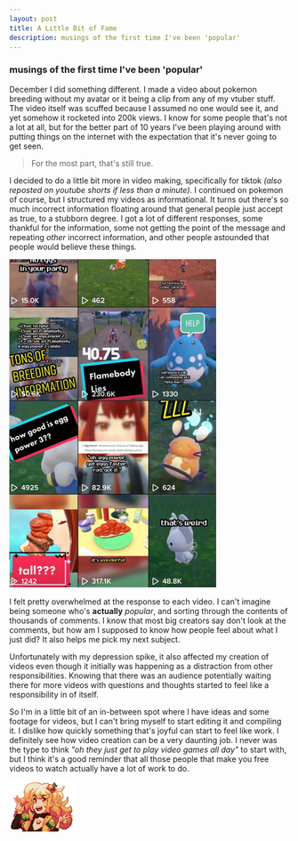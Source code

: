 ```yaml
---
layout: post
title: A Little Bit of Fame
description: musings of the first time I've been 'popular'
---
```

### musings of the first time I've been 'popular'

December I did something different. I made a video about pokemon breeding without my avatar or it being a clip from any of my vtuber stuff. The video itself was scuffed because I assumed no one would see it, and yet somehow it rocketed into 200k views. I know for some people that's not a lot at all, but for the better part of 10 years I've been playing around with putting things on the internet with the expectation that it's never going to get seen.

> For the most part, that's still true.

I decided to do a little bit more in video making, specifically for tiktok *(also reposted on youtube shorts if less than a minute)*. I continued on pokemon of course, but I structured my videos as informational. It turns out there's so much incorrect information floating around that general people just accept as true, to a stubborn degree. I got a lot of different responses, some thankful for the information, some not getting the point of the message and repeating *other* incorrect information, and other people astounded that people would believe these things.

![a compilation of videos with viewcounts on them](../../assets/images/2023-01/tiktok_smaller.png)

I felt pretty overwhelmed at the response to each video. I can't imagine being someone who's **actually** *popular*, and sorting through the contents of thousands of comments. I know that most big creators say don't look at the comments, but how am I supposed to know how people feel about what I just did? It also helps me pick my next subject.

Unfortunately with my depression spike, it also affected my creation of videos even though it initially was happening as a distraction from other responsibilities. Knowing that there was an audience potentially waiting there for more videos with questions and thoughts started to feel like a responsibility in of itself.

So I'm in a little bit of an in-between spot where I have ideas and some footage for videos, but I can't bring myself to start editing it and compiling it. I dislike how quickly something that's joyful can start to feel like work. I definitely see how video creation can be a very daunting job. I never was the type to think *"oh they just get to play video games all day"* to start with, but I think it's a good reminder that all those people that make you free videos to watch actually have a lot of work to do.

![a small stamp of the character Nina](../../assets/images/2023-01/birthday_pixel_1x.png)
